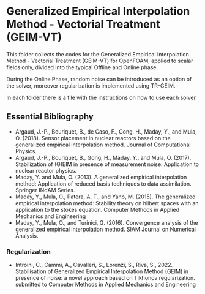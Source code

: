 # Generalized Empirical Interpolation Method - Vectorial Treatment (GEIM-VT)

This folder collects the codes for the Generalized Empirical Interpolation Method - Vectorial Treatment (GEIM-VT) for OpenFOAM, applied to scalar fields only, divided into the typical Offline and Online phase.

During the Online Phase, random noise can be introduced as an option of the solver, moreover regularization is implemented using TR-GEIM.

In each folder there is a file with the instructions on how to use each solver.

## Essential Bibliography
- Argaud, J.-P., Bouriquet, B., de Caso, F., Gong, H., Maday, Y., and Mula, O. (2018). Sensor placement in nuclear reactors based on the generalized empirical interpolation method. Journal of Computational Physics.
- Argaud, J.-P., Bouriquet, B., Gong, H., Maday, Y., and Mula, O. (2017). Stabilization of (G)EIM in presence of measurement noise: Application to nuclear
reactor physics.
- Maday, Y. and Mula, O. (2013). A generalized empirical interpolation method: Application of reduced basis techniques to data assimilation. Springer INdAM Series.
- Maday, Y., Mula, O., Patera, A. T., and Yano, M. (2015). The generalized empirical interpolation method: Stability theory on hilbert spaces with an application to the stokes equation. Computer Methods in Applied Mechanics and Engineering
- Maday, Y., Mula, O., and Turinici, G. (2016). Convergence analysis of the generalized empirical interpolation method. SIAM Journal on Numerical Analysis. 

### Regularization
- Introini, C., Cammi, A., Cavalleri, S., Lorenzi, S., Riva, S., 2022. Stabilisation of Generalized Empirical Interpolation Method (GEIM) in presence of noise: a novel approach based on Tikhonov regularization. submitted to Computer Methods in Applied Mechanics and Engineering
